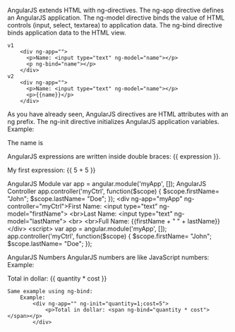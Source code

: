  
AngularJS extends HTML with ng-directives.
	The ng-app directive defines an AngularJS application.
	The ng-model directive binds the value of HTML controls (input, select, textarea) to application data.
	The ng-bind directive binds application data to the HTML view.

	v1
		<div ng-app="">
		  <p>Name: <input type="text" ng-model="name"></p>
		  <p ng-bind="name"></p>
		</div>
	v2
		<div ng-app="">
		  <p>Name: <input type="text" ng-model="name"></p>
		  <p>{{name}}</p>
		</div>

As you have already seen, AngularJS directives are HTML attributes with an ng prefix.
	The ng-init directive initializes AngularJS application variables.
	Example:
		<div ng-app="" ng-init="firstName='John'">
			<p>The name is <span ng-bind="firstName"></span></p>
		</div>

AngularJS expressions are written inside double braces: {{ expression }}.
	<p>My first expression: {{ 5 + 5 }}</p>

AngularJS Module
	var app = angular.module('myApp', []);
AngularJS Controller
	app.controller('myCtrl', function($scope) {
    $scope.firstName= "John";
    $scope.lastName= "Doe";
});
		<div ng-app="myApp" ng-controller="myCtrl">First Name:
			<input type="text" ng-model="firstName">
			<br>Last Name:
			<input type="text" ng-model="lastName">
			<br>
			<br>Full Name: {{firstName + " " + lastName}}</div>
		<script>
			var app = angular.module('myApp', []);
			app.controller('myCtrl', function($scope) {
			    $scope.firstName= "John";
			    $scope.lastName= "Doe";
			});
		</script>

AngularJS Numbers
	AngularJS numbers are like JavaScript numbers:
	Example:
		<div ng-app="" ng-init="quantity=1;cost=5">
			<p>Total in dollar: {{ quantity * cost }}</p>
		</div>

	Same example using ng-bind:
		Example:
			<div ng-app="" ng-init="quantity=1;cost=5">
				<p>Total in dollar: <span ng-bind="quantity * cost"></span></p>
			</div>

